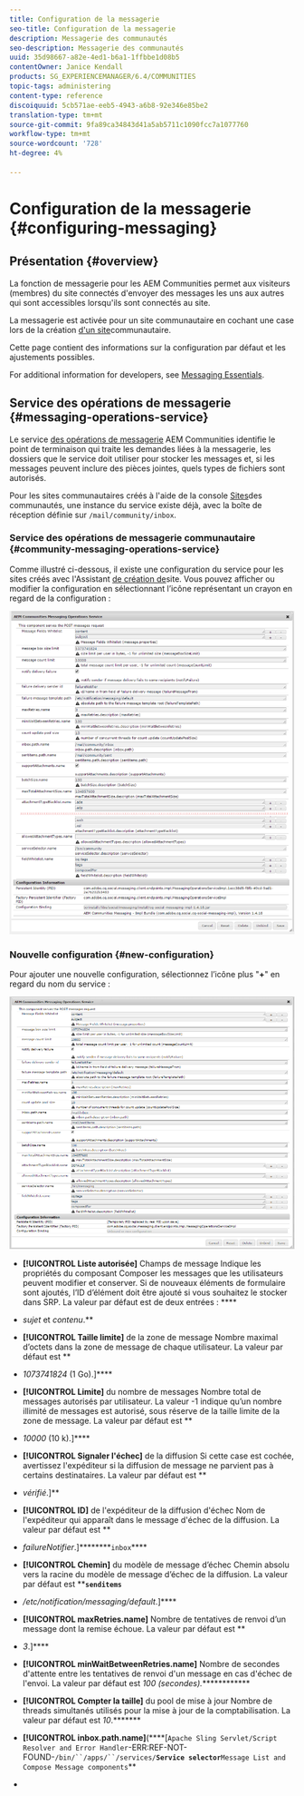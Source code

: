 ```yaml
---
title: Configuration de la messagerie
seo-title: Configuration de la messagerie
description: Messagerie des communautés
seo-description: Messagerie des communautés
uuid: 35d98667-a82e-4ed1-b6a1-1ffbbe1d08b5
contentOwner: Janice Kendall
products: SG_EXPERIENCEMANAGER/6.4/COMMUNITIES
topic-tags: administering
content-type: reference
discoiquuid: 5cb571ae-eeb5-4943-a6b8-92e346e85be2
translation-type: tm+mt
source-git-commit: 9fa89ca34843d41a5ab5711c1090fcc7a1077760
workflow-type: tm+mt
source-wordcount: '728'
ht-degree: 4%

---
```



# Configuration de la messagerie {#configuring-messaging}

## Présentation {#overview}

La fonction de messagerie pour les AEM Communities permet aux visiteurs (membres) du site connectés d&#39;envoyer des messages les uns aux autres qui sont accessibles lorsqu&#39;ils sont connectés au site.

La messagerie est activée pour un site communautaire en cochant une case lors de la création [d&#39;un site](sites-console.md)communautaire.

Cette page contient des informations sur la configuration par défaut et les ajustements possibles.

For additional information for developers, see [Messaging Essentials](essentials-messaging.md).

## Service des opérations de messagerie {#messaging-operations-service}

Le service [des opérations de messagerie](http://localhost:4502/system/console/configMgr/com.adobe.cq.social.messaging.client.endpoints.impl.MessagingOperationsServiceImpl) AEM Communities identifie le point de terminaison qui traite les demandes liées à la messagerie, les dossiers que le service doit utiliser pour stocker les messages et, si les messages peuvent inclure des pièces jointes, quels types de fichiers sont autorisés.

Pour les sites communautaires créés à l&#39;aide de la console [Sites](sites-console.md)des communautés, une instance du service existe déjà, avec la boîte de réception définie sur `/mail/community/inbox`.

### Service des opérations de messagerie communautaire {#community-messaging-operations-service}

Comme illustré ci-dessous, il existe une configuration du service pour les sites créés avec l&#39;Assistant [de création de](sites-console.md)site. Vous pouvez afficher ou modifier la configuration en sélectionnant l’icône représentant un crayon en regard de la configuration :

![chlimage_1-63](assets/chlimage_1-63.png)

### Nouvelle configuration {#new-configuration}

Pour ajouter une nouvelle configuration, sélectionnez l’icône plus &quot;**+**&quot; en regard du nom du service :

![chlimage_1-64](assets/chlimage_1-64.png)

* **[!UICONTROL Liste autorisée]** Champs de message Indique les propriétés du composant Composer les messages que les utilisateurs peuvent modifier et conserver. Si de nouveaux éléments de formulaire sont ajoutés, l’ID d’élément doit être ajouté si vous souhaitez le stocker dans SRP. La valeur par défaut est de deux entrées : ****

* *sujet* et *contenu*.**

* **[!UICONTROL Taille limite]** de la zone de message Nombre maximal d’octets dans la zone de message de chaque utilisateur. La valeur par défaut est **

* *1073741824* (1 Go).]****

* **[!UICONTROL Limite]** du nombre de messages Nombre total de messages autorisés par utilisateur. La valeur -1 indique qu’un nombre illimité de messages est autorisé, sous réserve de la taille limite de la zone de message. La valeur par défaut est **

* *10000* (10 k).]****

* **[!UICONTROL Signaler l&#39;échec]** de la diffusion Si cette case est cochée, avertissez l&#39;expéditeur si la diffusion de message ne parvient pas à certains destinataires. La valeur par défaut est **

* *vérifié*.]**

* **[!UICONTROL ID]** de l&#39;expéditeur de la diffusion d&#39;échec Nom de l&#39;expéditeur qui apparaît dans le message d&#39;échec de la diffusion. La valeur par défaut est **

* *failureNotifier*.]********`inbox`****

* **[!UICONTROL Chemin]** du modèle de message d’échec Chemin absolu vers la racine du modèle de message d’échec de la diffusion. La valeur par défaut est ******`senditems`****

* */etc/notification/messaging/default*.]****

* **[!UICONTROL maxRetries.name]** Nombre de tentatives de renvoi d’un message dont la remise échoue. La valeur par défaut est **

* *3*.]****

* **[!UICONTROL minWaitBetweenRetries.name]** Nombre de secondes d&#39;attente entre les tentatives de renvoi d&#39;un message en cas d&#39;échec de l&#39;envoi. La valeur par défaut est *100 *(secondes).**************

* **[!UICONTROL Compter la taille]** du pool de mise à jour Nombre de threads simultanés utilisés pour la mise à jour de la comptabilisation. La valeur par défaut est    *10*.*******

* **[!UICONTROL inbox.path.name]**(****[`Apache Sling Servlet/Script Resolver and Error Handler`-ERR:REF-NOT-FOUND-`/bin/``/apps/``/services/`**`Service selector`**`Message List and Compose Message components`[](configure-messaging.md)**

* 

>
>
>
>
>

## 






